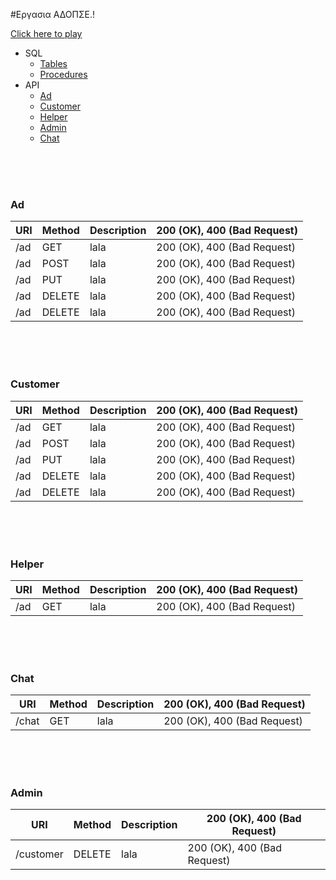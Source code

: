 #Εργασια ΑΔΟΠΣΕ.!

[Click here to play](https://adise2020.solosquareprojects.com/index.php?page=servers)

- SQL
  - [Tables](#tables)
  - [Procedures](#procedures)
- API
  - [Ad](#ad)
  - [Customer](#customer)
  - [Helper](#helper)
  - [Admin](#admin)
  - [Chat](#chat)

<BR>
<BR>
<BR>

### Ad

| URI | Method | Description | 200 (OK), 400 (Bad Request) |
| --- | ------ | ----------- | --------------------------- |
| /ad | GET    | lala        | 200 (OK), 400 (Bad Request) |
| /ad | POST   | lala        | 200 (OK), 400 (Bad Request) |
| /ad | PUT    | lala        | 200 (OK), 400 (Bad Request) |
| /ad | DELETE | lala        | 200 (OK), 400 (Bad Request) |
| /ad | DELETE | lala        | 200 (OK), 400 (Bad Request) |

<BR>
<BR>
<BR>

### Customer

| URI | Method | Description | 200 (OK), 400 (Bad Request) |
| --- | ------ | ----------- | --------------------------- |
| /ad | GET    | lala        | 200 (OK), 400 (Bad Request) |
| /ad | POST   | lala        | 200 (OK), 400 (Bad Request) |
| /ad | PUT    | lala        | 200 (OK), 400 (Bad Request) |
| /ad | DELETE | lala        | 200 (OK), 400 (Bad Request) |
| /ad | DELETE | lala        | 200 (OK), 400 (Bad Request) |

<BR>
<BR>
<BR>

### Helper

| URI | Method | Description | 200 (OK), 400 (Bad Request) |
| --- | ------ | ----------- | --------------------------- |
| /ad | GET    | lala        | 200 (OK), 400 (Bad Request) |

<BR>
<BR>
<BR>

### Chat

| URI   | Method | Description | 200 (OK), 400 (Bad Request) |
| ----- | ------ | ----------- | --------------------------- |
| /chat | GET    | lala        | 200 (OK), 400 (Bad Request) |

<BR>
<BR>
<BR>

### Admin

| URI       | Method | Description | 200 (OK), 400 (Bad Request) |
| --------- | ------ | ----------- | --------------------------- |
| /customer | DELETE | lala        | 200 (OK), 400 (Bad Request) |

